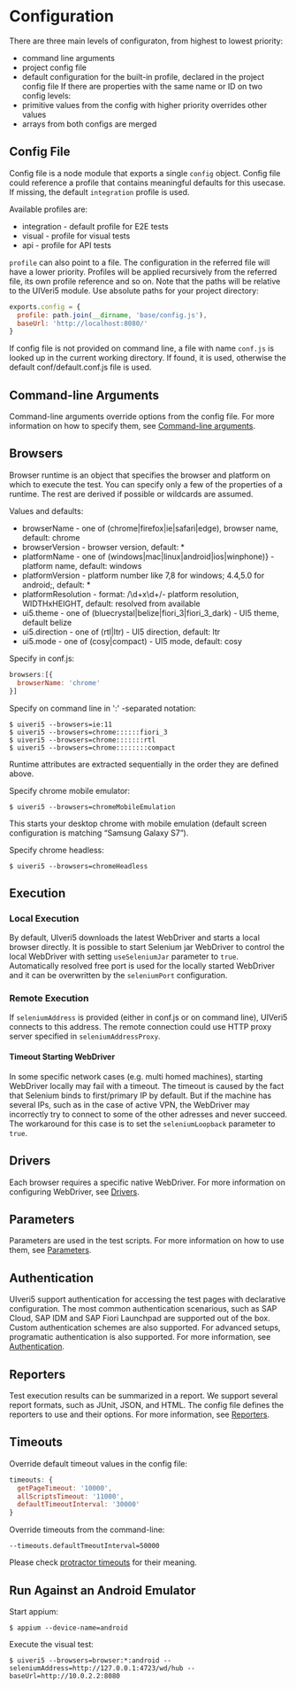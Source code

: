 # Configuration
There are three main levels of configuraton, from highest to lowest priority:
* command line arguments
* project config file
* default configuration for the built-in profile, declared in the project config file
If there are properties with the same name or ID on two config levels:
* primitive values from the config with higher priority overrides other values
* arrays from both configs are merged

## Config File
Config file is a node module that exports a single `config` object.
Config file could reference a profile that contains meaningful defaults for this usecase. If missing, the default `integration` profile is used.

Available profiles are:
* integration - default profile for E2E tests
* visual - profile for visual tests
* api - profile for API tests

`profile` can also point to a file. The configuration in the referred file will have a lower priority.
Profiles will be applied recursively from the referred file, its own profile reference and so on.
Note that the paths will be relative to the UIVeri5 module. Use absolute paths for your project directory:
```javascript
exports.config = {
  profile: path.join(__dirname, 'base/config.js'),
  baseUrl: 'http://localhost:8080/'
}
```

If config file is not provided on command line, a file with name `conf.js` is looked up in the current working directory.
If found, it is used, otherwise the default conf/default.conf.js file is used.

## Command-line Arguments
Command-line arguments override options from the config file. 
For more information on how to specify them, see [Command-line arguments](console.md).

## Browsers
Browser runtime is an object that specifies the browser and platform on which to execute the test. 
You can specify only a few of the properties of a runtime. The rest are derived if possible or wildcards are assumed.

Values and defaults:
* browserName - one of (chrome|firefox|ie|safari|edge), browser name, default: chrome
* browserVersion - browser version, default: *
* platformName - one of (windows|mac|linux|android|ios|winphone)} - platform name, default: windows
* platformVersion - platform number like 7,8 for windows; 4.4,5.0 for android;, default: *
* platformResolution - format: /\d+x\d+/- platform resolution, WIDTHxHEIGHT, default: resolved from available
* ui5.theme - one of (bluecrystal|belize|fiori_3|fiori_3_dark) - UI5 theme, default belize
* ui5.direction - one of (rtl|ltr) - UI5 direction, default: ltr
* ui5.mode - one of (cosy|compact) - UI5 mode, default: cosy

Specify in conf.js:
```javascript
browsers:[{
  browserName: 'chrome'
}]
```

Specify on command line in ':' -separated notation:
```
$ uiveri5 --browsers=ie:11
$ uiveri5 --browsers=chrome::::::fiori_3
$ uiveri5 --browsers=chrome:::::::rtl
$ uiveri5 --browsers=chrome::::::::compact
```
Runtime attributes are extracted sequentially in the order they are defined above.

Specify chrome mobile emulator:
```
$ uiveri5 --browsers=chromeMobileEmulation
```
This starts your desktop chrome with mobile emulation (default screen configuration is matching “Samsung Galaxy S7”).

Specify chrome headless:
```
$ uiveri5 --browsers=chromeHeadless
```

## Execution

### Local Execution
By default, UIveri5 downloads the latest WebDriver and starts a local browser directly.
It is possible to start Selenium jar WebDriver to control the local WebDriver with setting `useSeleniumJar` parameter to `true`.
Automatically resolved free port is used for the locally started WebDriver and it can be overwritten by the `seleniumPort` configuration.

### Remote Execution
If `seleniumAddress` is provided (either in conf.js or on command line), UIVeri5 connects to this address.
The remote connection could use HTTP proxy server specified in `seleniumAddressProxy`.

#### Timeout Starting WebDriver
In some specific network cases (e.g. multi homed machines), starting WebDriver locally may fail with a timeout. The timeout is caused by the fact that Selenium binds to first/primary IP by default. But if the machine has several IPs, such as in the case of active VPN, the WebDriver may incorrectly try to connect to some of the other adresses and never succeed. The workaround for this case is to set the `seleniumLoopback` parameter to `true`.

## Drivers
Each browser requires a specific native WebDriver. For more information on configuring WebDriver, see [Drivers](drivers.md).

## Parameters 
Parameters are used in the test scripts. For more information on how to use them, see [Parameters](parameters.md).

## Authentication
UIveri5 support authentication for accessing the test pages with declarative configuration. The most common authentication scenarious, such as SAP Cloud, SAP IDM and SAP Fiori Launchpad are supported out of the box. Custom authentication schemes are also supported. For advanced setups, programatic authentication is also supported. For more information, see [Authentication](authentication.md).

## Reporters
Test execution results can be summarized in a report. We support several report formats, such as JUnit, JSON, and HTML. The config file defines the reporters to use and their options. For more information, see [Reporters](reporters.md).

## Timeouts
Override default timeout values in the config file:
```javascript
timeouts: {
  getPageTimeout: '10000',
  allScriptsTimeout: '11000',
  defaultTimeoutInterval: '30000'
}
```

Override timeouts from the command-line:
```
--timeouts.defaultTmeoutInterval=50000
```
Please check [protractor timeouts](https://github.com/angular/protractor/blob/master/docs/timeouts.md)
for their meaning.

## Run Against an Android Emulator
Start appium:
```
$ appium --device-name=android
```
Execute the visual test:
```
$ uiveri5 --browsers=browser:*:android --seleniumAddress=http://127.0.0.1:4723/wd/hub --baseUrl=http://10.0.2.2:8080
```

